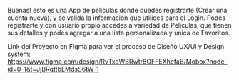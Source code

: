 Buenas! esto es una App de peliculas donde puedes registrarte (Crear una cuenta nueva), y se valida la informacion que utilices para el Login.
Podes registrarte y con usuario propio accedes a variedad de Peliculas, que tienen sus detalles y podes agregar a una lista personalizada y unica de Favoritos.



Link del Proyecto en Figma para ver el proceso de Diseño UX/UI y Design system:
https://www.figma.com/design/RvTxdWBRwtr8OFFEXhefaB/Mobox?node-id=0-1&t=JjBRqttbEMdsS6tW-1
